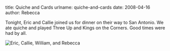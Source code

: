 title: Quiche and Cards
urlname: quiche-and-cards
date: 2008-04-16
author: Rebecca

Tonight, Eric and Callie joined us for dinner on their way to San Antonio. We
ate quiche and played Three Up and Kings on the Corners. Good times were had by
all.

<img src="{static}/images/2008-04-16-eric-callie.jpg" alt="Eric, Callie, William, and Rebecca" class="img-fluid">
